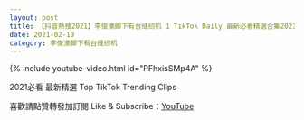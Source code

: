 ```yaml
---
layout: post
title: 【抖音熱搜2021】李俊濠脚下有台缝纫机 1 TikTok Daily 最新必看精選合集2021 02 19
date: 2021-02-19
category: 李俊濠脚下有台缝纫机
---
```


{% include youtube-video.html id="PFhxisSMp4A" %}

2021必看 最新精選 Top TikTok Trending Clips

喜歡請點贊轉發加訂閱 Like & Subscribe：[YouTube](https://www.youtube.com/channel/UCAoR7VcanIPd04uEq_GIylA/videos)

